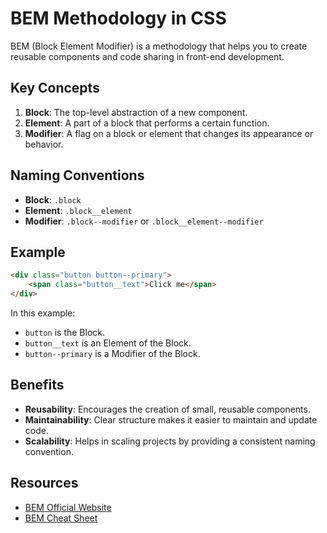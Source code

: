# BEM Methodology in CSS

BEM (Block Element Modifier) is a methodology that helps you to create reusable components and code sharing in front-end development.

## Key Concepts

1. **Block**: The top-level abstraction of a new component.
2. **Element**: A part of a block that performs a certain function.
3. **Modifier**: A flag on a block or element that changes its appearance or behavior.

## Naming Conventions

- **Block**: `.block`
- **Element**: `.block__element`
- **Modifier**: `.block--modifier` or `.block__element--modifier`

## Example

```html
<div class="button button--primary">
    <span class="button__text">Click me</span>
</div>
```

In this example:
- `button` is the Block.
- `button__text` is an Element of the Block.
- `button--primary` is a Modifier of the Block.

## Benefits

- **Reusability**: Encourages the creation of small, reusable components.
- **Maintainability**: Clear structure makes it easier to maintain and update code.
- **Scalability**: Helps in scaling projects by providing a consistent naming convention.

## Resources

- [BEM Official Website](http://getbem.com/)
- [BEM Cheat Sheet](https://en.bem.info/methodology/quick-start/)

